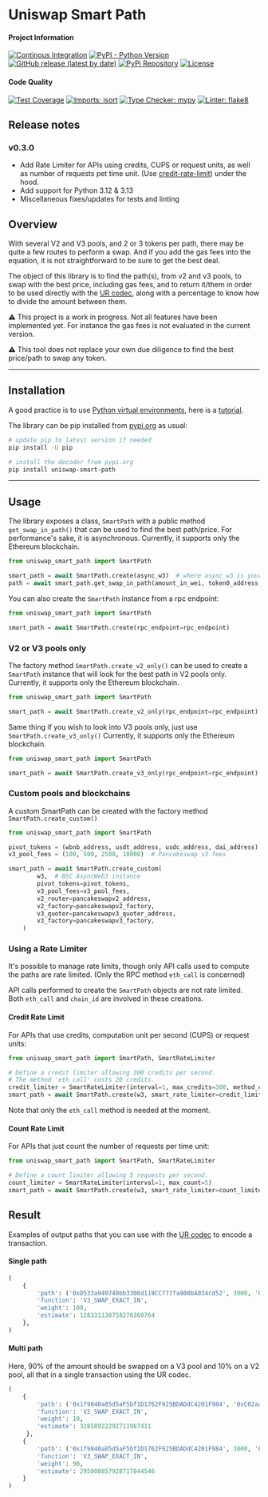 # Uniswap Smart Path

#### Project Information
[![Continous Integration](https://github.com/Elnaril/uniswap-smart-path/actions/workflows/ci.yml/badge.svg)](https://github.com/Elnaril/uniswap-smart-path/actions/workflows/ci.yml)
[![PyPI - Python Version](https://img.shields.io/pypi/pyversions/uniswap-smart-path)](https://pypi.org/project/uniswap-smart-path/)
[![GitHub release (latest by date)](https://img.shields.io/github/v/release/Elnaril/uniswap-smart-path)](https://github.com/Elnaril/uniswap-smart-path/releases)
[![PyPi Repository](https://img.shields.io/badge/repository-pipy.org-blue)](https://pypi.org/project/uniswap-smart-path/)
[![License](https://img.shields.io/github/license/Elnaril/uniswap-smart-path)](https://github.com/Elnaril/uniswap-smart-path/blob/master/LICENSE)

#### Code Quality
[![Test Coverage](https://img.shields.io/badge/dynamic/json?color=blueviolet&label=coverage&query=%24.totals.percent_covered_display&suffix=%25&url=https%3A%2F%2Fraw.githubusercontent.com%2FElnaril%2Funiswap-smart-path%2Fmaster%2Fcoverage.json)](https://github.com/Elnaril/uniswap-smart-path/blob/master/coverage.json)
[![Imports: isort](https://img.shields.io/badge/%20imports-isort-%231674b1?style=flat&labelColor=ef8336)](https://pycqa.github.io/isort/)
[![Type Checker: mypy](https://img.shields.io/badge/%20type%20checker-mypy-%231674b1?style=flat&labelColor=ef8336)](https://mypy-lang.org/)
[![Linter: flake8](https://img.shields.io/badge/%20linter-flake8-%231674b1?style=flat&labelColor=ef8336)](https://flake8.pycqa.org/en/latest/)

## Release notes
### v0.3.0
* Add Rate Limiter for APIs using credits, CUPS or request units, as well as number of requests pet time unit. (Use [credit-rate-limit](https://github.com/Elnaril/credit-rate-limit)) under the hood.
* Add support for Python 3.12 & 3.13
* Miscellaneous fixes/updates for tests and linting

## Overview 

With several V2 and V3 pools, and 2 or 3 tokens per path, there may be quite a few routes to perform a swap.
And if you add the gas fees into the equation, it is not straightforward to be sure to get the best deal. 

The object of this library is to find the path(s), from v2 and v3 pools, to swap with the best price,
including gas fees, and to return it/them in order to be used directly with the [UR codec](https://github.com/Elnaril/uniswap-universal-router-decoder),
along with a percentage to know how to divide the amount between them.

⚠ This project is a work in progress. Not all features have been implemented yet.
For instance the gas fees is not evaluated in the current version.

⚠ This tool does not replace your own due diligence to find the best price/path to swap any token.

---

## Installation
A good practice is to use [Python virtual environments](https://python.readthedocs.io/en/latest/library/venv.html), here is a [tutorial](https://www.freecodecamp.org/news/how-to-setup-virtual-environments-in-python/).

The library can be pip installed from [pypi.org](https://pypi.org/project/uniswap-smart-path/) as usual:

```bash
# update pip to latest version if needed
pip install -U pip

# install the decoder from pypi.org
pip install uniswap-smart-path
```

---

## Usage

The library exposes a class, `SmartPath` with a public method `get_swap_in_path()` that can be used to find the best path/price.
For performance's sake, it is asynchronous. Currently, it supports only the Ethereum blockchain.

```python
from uniswap_smart_path import SmartPath

smart_path = await SmartPath.create(async_w3)  # where async_w3 is your AsyncWeb3 instance
path = await smart_path.get_swap_in_path(amount_in_wei, token0_address, token1_address)

```

You can also create the `SmartPath` instance from a rpc endpoint:
```python
from uniswap_smart_path import SmartPath

smart_path = await SmartPath.create(rpc_endpoint=rpc_endpoint)

```

### V2 or V3 pools only
The factory method `SmartPath.create_v2_only()` can be used to create a `SmartPath` instance that will look for the best path in V2 pools only.
Currently, it supports only the Ethereum blockchain.

```python
from uniswap_smart_path import SmartPath

smart_path = await SmartPath.create_v2_only(rpc_endpoint=rpc_endpoint)  # could also use an AsyncWeb3 instance i/o rpc

```

Same thing if you wish to look into V3 pools only, just use `SmartPath.create_v3_only()`
Currently, it supports only the Ethereum blockchain.

```python
from uniswap_smart_path import SmartPath

smart_path = await SmartPath.create_v3_only(rpc_endpoint=rpc_endpoint)  # could also use an AsyncWeb3 instance i/o rpc

```

### Custom pools and blockchains
A custom SmartPath can be created with the factory method `SmartPath.create_custom()`

```python
from uniswap_smart_path import SmartPath

pivot_tokens = (wbnb_address, usdt_address, usdc_address, dai_address)  # BSC addresses
v3_pool_fees = (100, 500, 2500, 10000)  # Pancakeswap v3 fees

smart_path = await SmartPath.create_custom(
        w3,  # BSC AsyncWeb3 instance
        pivot_tokens=pivot_tokens,
        v3_pool_fees=v3_pool_fees,
        v2_router=pancakeswapv2_address,
        v2_factory=pancakeswapv2_factory,
        v3_quoter=pancakeswapv3_quoter_address,
        v3_factory=pancakeswapv3_factory,
    )
```

### Using a Rate Limiter
It's possible to manage rate limits, though only API calls used to compute the paths are rate limited.
(Only the RPC method `eth_call` is concerned)

API calls performed to create the `SmartPath` objects are not rate limited.
Both `eth_call` and `chain_id` are involved in these creations.

#### Credit Rate Limit
For APIs that use credits, computation unit per second (CUPS) or request units:
```python
from uniswap_smart_path import SmartPath, SmartRateLimiter

# Define a credit limiter allowing 300 credits per second.
# The method 'eth_call' costs 20 credits.
credit_limiter = SmartRateLimiter(interval=1, max_credits=300, method_credits={"eth_call": 20})
smart_path = await SmartPath.create(w3, smart_rate_limiter=credit_limiter)
```
Note that only the `eth_call` method is needed at the moment.

#### Count Rate Limit
For APIs that just count the number of requests per time unit:
```python
from uniswap_smart_path import SmartPath, SmartRateLimiter

# Define a count limiter allowing 5 requests per second.
count_limiter = SmartRateLimiter(interval=1, max_count=5)
smart_path = await SmartPath.create(w3, smart_rate_limiter=count_limiter)
```

## Result
Examples of output paths that you can use with the [UR codec](https://github.com/Elnaril/uniswap-universal-router-decoder) to encode a transaction.

#### Single path
```python
(
    {
        'path': ('0xD533a949740bb3306d119CC777fa900bA034cd52', 3000, '0xC02aaA39b223FE8D0A0e5C4F27eAD9083C756Cc2', 3000, '0x9f8F72aA9304c8B593d555F12eF6589cC3A579A2'),
        'function': 'V3_SWAP_EXACT_IN',
        'weight': 100,
        'estimate': 128331138758276360764
    },
)
```

#### Multi path
Here, 90% of the amount should be swapped on a V3 pool and 10% on a V2 pool, all that in a single transaction using the UR codec.
```python
(
    {
        'path': ('0x1f9840a85d5aF5bf1D1762F925BDADdC4201F984', '0xC02aaA39b223FE8D0A0e5C4F27eAD9083C756Cc2'),
        'function': 'V2_SWAP_EXACT_IN',
        'weight': 10,
        'estimate': 32858922292711987411
     },
    {
        'path': ('0x1f9840a85d5aF5bf1D1762F925BDADdC4201F984', 3000, '0xC02aaA39b223FE8D0A0e5C4F27eAD9083C756Cc2'),
        'function': 'V3_SWAP_EXACT_IN',
        'weight': 90,
        'estimate': 295000857928717844546
    }
)
```
